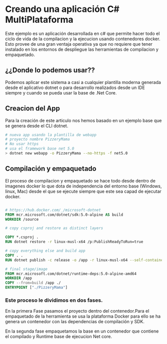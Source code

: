 # Creando una aplicación C# MultiPlataforma
Este ejemplo es un aplicación desarrollada en c# que permite hacer todo el ciclo de vida de la compilacion y la ejecucion usando contenedores docker.
Esto provee de una gran ventaja operativa ya que no requiere que tener instalado en los entornos de despliegue las herramientas de compilacion y empaquetado.

## ¿¿Donde lo podemos usar?? 
Podemos aplicar este sistema a casi a cualquier plantilla moderna generada desde el aplicativo dotnet o para desarrollo realizados desde un IDE siempre y cuando se pueda usar la base de .Net Core.

## Creacion del App
Para la creación de este articulo nos hemos basado en un ejemplo base que se genera desde el CLI dotnet.

``` bash
# nueva app usando la plantilla de webapp
# proyecto nombre PizzeryMama
# No usar https
# usa el framework base net 5.0
> dotnet new webapp -o PizzeryMama --no-https -f net5.0

```
## Compilación y empaquetado
El proceso de compilacion y empaquetado se hace todo desde dentro de imagenes docker lo que dota de independencia del entorno base (Windows, linux, Mac) desde el que se ejecute siempre que este sea capad de ejecutar docker.

``` Dockerfile

# https://hub.docker.com/_/microsoft-dotnet
FROM mcr.microsoft.com/dotnet/sdk:5.0-alpine AS build
WORKDIR /source

# copy csproj and restore as distinct layers

COPY *.csproj .
RUN dotnet restore -r linux-musl-x64 /p:PublishReadyToRun=true

# copy everything else and build app
COPY . .
RUN dotnet publish -c release -o /app -r linux-musl-x64 --self-contained true --no-restore /p:PublishTrimmed=true /p:PublishReadyToRun=true /p:PublishSingleFile=true

# final stage/image
FROM mcr.microsoft.com/dotnet/runtime-deps:5.0-alpine-amd64
WORKDIR /app
COPY --from=build /app ./
ENTRYPOINT ["./PizzeryMama"]

```
### Este proceso le dividimos en dos fases. 
En la primera Fase pasamos el proyecto dentro del contenedor.Para el empaquetado de la herramienta se usa la plataforma Docker para ello se ha genera un contenedor con las dependencias de compilación y SDK.

En la segunda fase empaquetamos la base en un contenedor que contiene el compilado y Runtime base de ejecucion Net core.
